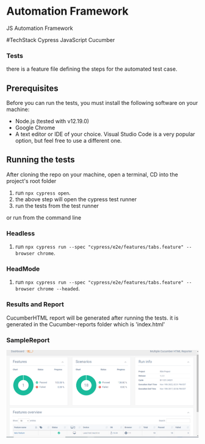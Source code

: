 # Automation Framework
JS Automation Framework

#TechStack
Cypress
JavaScript
Cucumber

### Tests
there is a feature file defining the steps for the automated test case.

## Prerequisites
Before you can run the tests, you must install the following software on your machine:

* Node.js (tested with v12.19.0)
* Google Chrome
* A text editor or IDE of your choice. Visual Studio Code is a very popular option, but feel free to use a different one.

## Running the tests
After cloning the repo on your machine, open a terminal, CD into the project's root folder 
1) run `npx cypress open`.
2) the above step will open the cypress test runner
3) run the tests from the test runner

or run from the command line

### Headless
1) run `npx cypress run --spec "cypress/e2e/features/tabs.feature" --browser chrome`.

### HeadMode
1) run `npx cypress run --spec "cypress/e2e/features/tabs.feature" --browser chrome --headed`.

### Results and Report
CucumberHTML report will be generated after running the tests. it is generated in the Cucumber-reports folder which is 'index.html'

### SampleReport
![img_1.png](img_1.png)